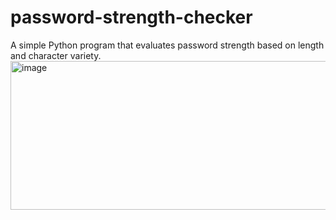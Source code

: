 # password-strength-checker
A simple Python program that evaluates password strength based on length and character variety.
<img width="1242" height="238" alt="image" src="https://github.com/user-attachments/assets/ae373527-a02b-47bd-8086-d4f57ff59838" />
